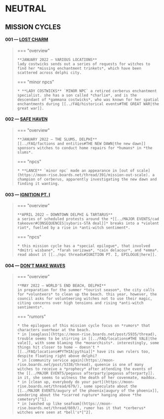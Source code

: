 # NEUTRAL

## MISSION CYCLES


#### 001 — [LOST CHARM](https://moon-rise.boards.net/thread/42/)

> === "overview"
> 
>     **JANUARY 2022 — VARIOUS LOCATIONS**
>     lady costwicks sends out a series of requests for witches to find her *missing enchantment trinkets*, which have been scattered across delphi city.
> 
> === "minor npcs"
> 
>     * **LADY COSTWICKS** `MINOR NPC` a retired cerberus enchantment specialist. she has a son called *charlie*, and is the descendant of *gammana costwicks*, who was known for her spatial enchantments during [[../FAQ/historical events#THE GREAT WAR|the great war]].

####  002 — [SAFE HAVEN](https://moon-rise.boards.net/thread/313/)

> === "overview"
> 
>     **JANUARY 2022 — THE SLUMS, DELPHI**
>     [[../FAQ/factions and entities#THE NEW DAWN|the new dawn]] sponsors witches to conduct home repairs for *humans* in *the slums*.
> 
> === "npcs"
> 
>     * **LANCE** `minor npc` made an appearance in [out of scale](https://moon-rise.boards.net/thread/391/mission-out-scale). a champion of cerberus, apparently investigating the new dawn and finding it wanting.

####  003 — [IGNITION PT. I](https://moon-rise.boards.net/thread/492)

> === "overview"
> 
>     **APRIL 2022 — DOWNTOWN DELPHI & TARTARUS**
>     a series of scheduled protests around the *[[../MAJOR EVENTS/cad takeover#CONSEQUENCES|sybaris-STA deal]]* breaks into a *violent riot*, fuelled by a rise in *anti-witch sentiment*.
> 
> === "npcs"
> 
>     * this mission cycle has a *special epilogue*, that involved *dmitri wisbane*, *farah serizawa*, *cain delacour*, and *emma*. read about it [[../npc threads#IGNITION PT. I, EPILOGUE|here]]. 

####  004 — [DON'T MAKE WAVES](https://moon-rise.boards.net/thread/659)

> === "overview"
> 
>     **MAY 2022 — WORLD'S END BEACH, DELPHI**
>     in preparation for the summer *tourist season*, the city calls for *volunteers* to clean up the beach. this year, however, the council asks for volunteering witches not to use their magic, citing concerns over high tensions and rising *anti-witch sentiments*.
> 
> === "rumors"
> 
>     * the epilogues of this mission cycle focus on *rumors* that characters overhear at the beach.
>     * in [seaglass](https://moon-rise.boards.net/post/5935/thread), trouble seems to be stirring in [[../FAQ/locations#THE VALE|the vale]], with some blaming the *monarchists*. interestingly, some things hit closer to home — doesn't *[[../FAQ/locations#PYTHIA|pythia]]* have its own rulers too, despite floating right above delphi?
>     * in [community service again](https://moon-rise.boards.net/post/5338/thread), queenie is one of many witches to receive a *prophecy* after attending the events of the [[../MAJOR EVENTS/pegasus afterparty|pegasus afterparty]]. in it, she seems to witness the death of her covenmate, maddox.
>     * in [clean up, everybody do your part](https://moon-rise.boards.net/thread/679/), some speculate about the [[../MAJOR EVENTS/augury of the phoenix|augury of the phoenix]], wondering about the *scarred rupture* hanging above *the cemetery*[^1].
>     * in [washed up like seafoam](https://moon-rise.boards.net/thread/669/), rumor has it that *cerberus* witches were seen at *bell's*[^2].

[^1]: the *cemetery* likely refers to the *garden of hades*, located in the slums.
[^2]: "bell's" likely refers to *bell's bar*, a bar in tartarus. it was also involved in the events of [no heroes](https://moon-rise.boards.net/thread/1561/heroes-quest), a personal quest.